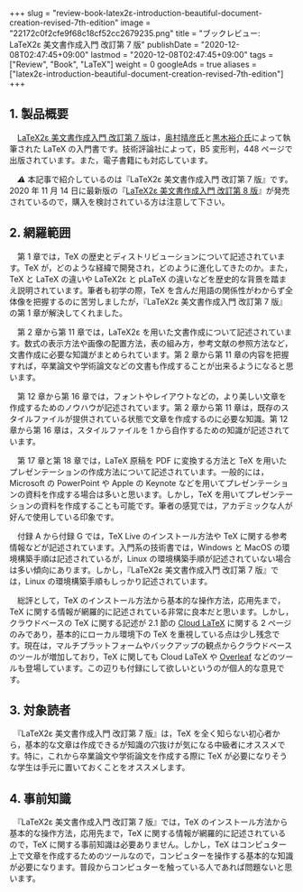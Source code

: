+++
slug = "review-book-latex2ε-introduction-beautiful-document-creation-revised-7th-edition"
image = "22172c0f2cfe9f68c18cf52cc2679235.png"
title = "ブックレビュー: LaTeX2ε 美文書作成入門 改訂第 7 版"
publishDate = "2020-12-08T02:47:45+09:00"
lastmod = "2020-12-08T02:47:45+09:00"
tags = ["Review", "Book", "LaTeX"]
weight = 0
googleAds = true
aliases = ["latex2ε-introduction-beautiful-document-creation-revised-7th-edition"]
+++

## 1. 製品概要

　[LaTeX2ε 美文書作成入門 改訂第 7 版](https://gihyo.jp/book/2017/978-4-7741-8705-1)は，[奥村晴彦氏](https://twitter.com/h_okumura?ref_src=twsrc%5Egoogle%7Ctwcamp%5Eserp%7Ctwgr%5Eauthor)と[黒木裕介氏](https://jp.linkedin.com/in/yusuke-kuroki-kuroky)によって執筆された LaTeX の入門書です。技術評論社によって，B5 変形判，448 ページで出版されています。また，電子書籍にも対応しています。

　*⚠* 本記事で紹介しているのは『LaTeX2ε 美文書作成入門 改訂第 7 版』です。2020 年 11 月 14 日に最新版の『[LaTeX2ε 美文書作成入門 改訂第 8 版](https://gihyo.jp/book/2020/978-4-297-11712-2)』が発売されているので，購入を検討されている方は注意して下さい。

## 2. 網羅範囲

　第 1 章では，TeX の歴史とディストリビューションについて記述されています。TeX が，どのような経緯で開発され，どのように進化してきたのか。また，TeX と LaTeX の違いや LaTeX2ε と pLaTeX の違いなどを歴史的な背景を踏まえ説明されています。筆者も初学の際，TeX を含んだ用語の関係性がわからず全体像を把握するのに苦労しましたが，『LaTeX2ε 美文書作成入門 改訂第 7 版』の第 1 章が解決してくれました。

　第 2 章から第 11 章では，LaTeX2ε を用いた文書作成について記述されています。数式の表示方法や画像の配置方法，表の組み方，参考文献の参照方法など，文書作成に必要な知識がまとめられています。第 2 章から第 11 章の内容を把握すれば，卒業論文や学術論文などの文書も作成することが出来るようになると思います。

　第 12 章から第 16 章では，フォントやレイアウトなどの，より美しい文章を作成するためのノウハウが記述されています。第 2 章から第 11 章は，既存のスタイルファイルが提供されている状態で文章を作成するのに必要な知識。第 12 章から第 16 章は，スタイルファイルを 1 から自作するための知識が記述されています。

　第 17 章と第 18 章では，LaTeX 原稿を PDF に変換する方法と TeX を用いたプレゼンテーションの作成方法について記述されています。一般的には，Microsoft の PowerPoint や Apple の Keynote などを用いてプレゼンテーションの資料を作成する場合は多いと思います。しかし，TeX を用いてプレゼンテーションの資料を作成することも可能です。筆者の感覚では，アカデミックな人が好んで使用している印象です。

　付録 A から付録 G では，TeX Live のインストール方法や TeX に関する参考情報などが記述されています。入門系の技術書では，Windows と MacOS の環境構築手順は記述されているが，Linux の環境構築手順が記述されていない場合は多い傾向にあります。しかし，『LaTeX2ε 美文書作成入門 改訂第 7 版』では，Linux の環境構築手順もしっかり記述されています。

　総評として，TeX のインストール方法から基本的な操作方法，応用先まで，TeX に関する情報が網羅的に記述されている非常に良本だと思います。しかし，クラウドベースの TeX に関する記述が 2.1 節の [Cloud LaTeX](https://cloudlatex.io/ja) に関する 2 ページのみであり，基本的にローカル環境下の TeX を重視している点は少し残念です。現在は，マルチプラットフォームやバックアップの観点からクラウドベースのツールが増加しており，TeX に関しても Cloud LaTeX や [Overleaf](https://ja.overleaf.com/) などのツールも登場しています。この辺りも付録にして欲しいというのが個人的な意見です。

## 3. 対象読者

　『LaTeX2ε 美文書作成入門 改訂第 7 版』は，TeX を全く知らない初心者から，基本的な文章は作成できるが知識の穴抜けが気になる中級者にオススメです。特に，これから卒業論文や学術論文を作成する際に TeX が必要になりそうな学生は手元に置いておくことをオススメします。

## 4. 事前知識

　『LaTeX2ε 美文書作成入門 改訂第 7 版』では，TeX のインストール方法から基本的な操作方法，応用先まで，TeX に関する情報が網羅的に記述されているので，TeX に関する事前知識は必要ありません。しかし，TeX はコンピュター上で文章を作成するためのツールなので，コンピュターを操作する基本的な知識が必要になります。普段からコンピュターを触っている人であれば問題ないと思います。